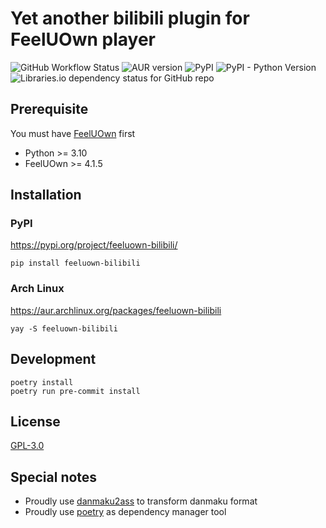 # Yet another bilibili plugin for FeelUOwn player

![GitHub Workflow Status](https://img.shields.io/github/actions/workflow/status/brucezhang1993/feeluown-bilibili/build.yml?style=for-the-badge)
![AUR version](https://img.shields.io/aur/version/feeluown-bilibili?style=for-the-badge)
![PyPI](https://img.shields.io/pypi/v/feeluown_bilibili?style=for-the-badge)
![PyPI - Python Version](https://img.shields.io/pypi/pyversions/feeluown_bilibili?style=for-the-badge)
![Libraries.io dependency status for GitHub repo](https://img.shields.io/librariesio/github/brucezhang1993/feeluown-bilibili?style=for-the-badge)

## Prerequisite

You must have [FeelUOwn](https://github.com/feeluown/FeelUOwn) first

- Python >= 3.10
- FeelUOwn >= 4.1.5

## Installation

### PyPI

https://pypi.org/project/feeluown-bilibili/

```shell
pip install feeluown-bilibili
```

### Arch Linux

https://aur.archlinux.org/packages/feeluown-bilibili

```shell
yay -S feeluown-bilibili
```

## Development

```shell
poetry install
poetry run pre-commit install
```

## License

[GPL-3.0](https://github.com/BruceZhang1993/feeluown-bilibili/blob/master/LICENSE.txt)

## Special notes

- Proudly use [danmaku2ass](https://github.com/m13253/danmaku2ass) to transform danmaku format
- Proudly use [poetry](https://python-poetry.org/) as dependency manager tool

